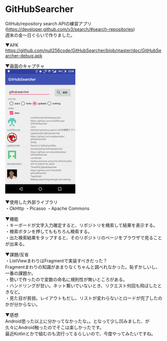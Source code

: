# GitHubSearcher
GitHub/repository search APIの練習アプリ  
(https://developer.github.com/v3/search/#search-repositories)  
週末の金～日ぐらいで作りました。

▼APK  
<https://github.com/null256code/GitHubSearcher/blob/master/doc/GitHubSearcher-debug.apk>

▼画面のキャプチャ  
<img src="https://raw.githubusercontent.com/null256code/GitHubSearcher/master/doc/capture.png" height="400" />  

▼使用した外部ライブラリ  
・OkHttp ・Picasso ・Apache Commons  

▼機能  
・キーボードが文字入力確定すると、リポジトリを検索して結果を表示する。  
・検索ボタンを押してももちろん検索する。  
・出た検索結果をタップすると、そのリポジトリのページをブラウザで見ることが出来る。  

▼課題/反省  
・ListViewまわりはFragmentで実装すべきだった？  
 Fragmentまわりの知識があまりなくちゃんと調べれなかった。恥ずかしいし、一番の課題か。  
・勢いで作ったので変数の命名に規則性が無いところがある。  
・ハンドリングが甘い。ネット繋いでいないとき、リクエスト何回も飛ばしたときなど。  
・見た目が貧弱。レイアウトもだし、リストが変わらないとロードが完了したのかが分からない。

▼感想  
Android思った以上に分かってなかったな。。となって少し凹みました、が  
久々にAndroid触ったのでそこは楽しかったです。  
最近Kotlinとかで組むのも流行ってるらしいので、今度やってみたいですね。  
